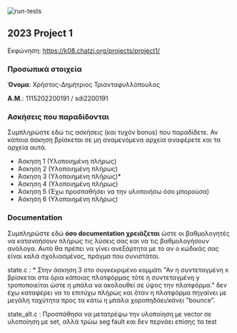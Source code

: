 ![run-tests](../../workflows/run-tests/badge.svg)

## 2023 Project 1

Εκφώνηση: https://k08.chatzi.org/projects/project1/


### Προσωπικά στοιχεία

__Όνομα__: Χρήστος-Δημήτριος Τριανταφυλλόπουλος

__Α.Μ.__: 1115202200191 / sdi2200191

### Ασκήσεις που παραδίδονται

Συμπληρώστε εδώ τις ασκήσεις (και τυχόν bonus) που παραδίδετε. Αν κάποια άσκηση
βρίσκεται σε μη αναμενόμενα αρχεία αναφέρετε και τα αρχεία αυτά.

- Άσκηση 1 (Υλοποιημένη πλήρως)
- Άσκηση 2 (Υλοποιημένη πλήρως)
- Άσκηση 3 (Υλοποιημένη πλήρως)*
- Άσκηση 4 (Υλοποιημένη πλήρως)
- Άσκηση 5 (Έχω προσπαθήσει να την υλοποιήσω όσο μπορούσα)
- Άσκηση 6 (Υλοποιημένη πλήρως)

### Documentation

Συμπληρώστε εδώ __όσο documentation χρειάζεται__ ώστε οι βαθμολογητές να
κατανοήσουν πλήρως τις λύσεις σας και να τις βαθμολογήσουν ανάλογα. Αυτό θα
πρέπει να γίνει ανεξάρτητα με το αν ο κώδικάς σας είναι καλά σχολιασμένος,
πράγμα που συνιστάται.

state.c : * Στην άσκηση 3 στο συγκεκριμένο κομμάτι "Αν η συντεταγμένη x βρίσκεται στα όρια κάποιας πλατφόρμας τότε η συντεταγμένη y τροποποιείται ώστε η μπάλα να ακολουθεί σε ύψος την πλατφόρμα."
δεν έχω καταφέρει να το επιτύχω πλήρως και όταν η πλατφόρμα πηγαίνει με μεγάλη ταχύτητα προς τα κάτω η μπάλα χοροπηδάει/κάνει "bounce".

state_alt.c : Προσπάθησα να μετατρέψω την υλοποίηση με vector σε υλοποίηση με set, αλλά τρώω seg fault και δεν περνάει επίσης τα test